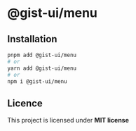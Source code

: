 # @gist-ui/menu



## Installation

```bash
pnpm add @gist-ui/menu
# or
yarn add @gist-ui/menu
# or
npm i @gist-ui/menu
```

## Licence

This project is licensed under **MIT license**